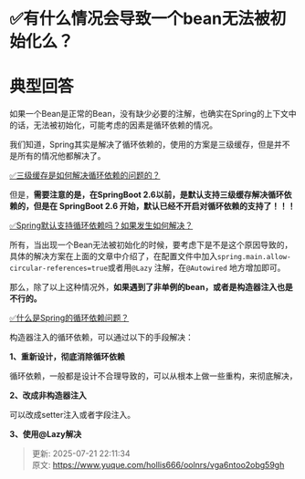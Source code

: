 # ✅有什么情况会导致一个bean无法被初始化么？

# 典型回答


如果一个Bean是正常的Bean，没有缺少必要的注解，也确实在Spring的上下文中的话，无法被初始化，可能考虑的因素是循环依赖的情况。



我们知道，Spring其实是解决了循环依赖的，使用的方案是三级缓存，但是并不是所有的情况他都解决了。



[✅三级缓存是如何解决循环依赖的问题的？](https://www.yuque.com/hollis666/oolnrs/ffk7dlcrwk35glpl)



但是，**需要注意的是，在SpringBoot 2.6以前，是默认支持三级缓存解决循环依赖的，但是在 SpringBoot 2.6 开始，默认已经不开启对循环依赖的支持了！！！**



[✅Spring默认支持循环依赖吗？如果发生如何解决？](https://www.yuque.com/hollis666/oolnrs/dzzz1gn5k0rdadvu)



所有，当出现一个Bean无法被初始化的时候，要考虑下是不是这个原因导致的，具体的解决方案在上面的文章中介绍了，在配置文件中加入`spring.main.allow-circular-references=true`或者用`@Lazy` 注解，在`@Autowired` 地方增加即可。



那么，除了以上这种情况外，**如果遇到了非单例的bean，或者是构造器注入也是不行的。**



[✅什么是Spring的循环依赖问题？](https://www.yuque.com/hollis666/oolnrs/xgbtp0#m0U0D)



构造器注入的循环依赖，可以通过以下的手段解决：



**1、重新设计，彻底消除循环依赖**



循环依赖，一般都是设计不合理导致的，可以从根本上做一些重构，来彻底解决，



**2、改成非构造器注入**



可以改成setter注入或者字段注入。



**3、使用@Lazy解决**



> 更新: 2025-07-21 22:11:34  
> 原文: <https://www.yuque.com/hollis666/oolnrs/vga6ntoo2obg59gh>